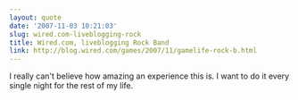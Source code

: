 ```yaml
---
layout: quote
date: '2007-11-03 10:21:03'
slug: wired.com-liveblogging-rock
title: Wired.com, liveblogging Rock Band
link: http://blog.wired.com/games/2007/11/gamelife-rock-b.html
---
```


I really can't believe how amazing an experience this is. I want to do it every single night for the rest of my life.